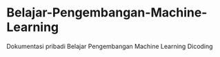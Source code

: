 # Belajar-Pengembangan-Machine-Learning
Dokumentasi pribadi Belajar Pengembangan Machine Learning Dicoding
